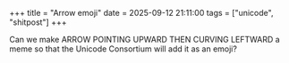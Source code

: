 +++
title = "Arrow emoji"
date = 2025-09-12 21:11:00
tags = ["unicode", "shitpost"]
+++

Can we make ARROW POINTING UPWARD THEN CURVING LEFTWARD a meme so that the
Unicode Consortium will add it as an emoji?

